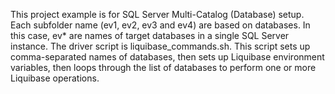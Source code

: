 This project example is for SQL Server Multi-Catalog (Database) setup.
Each subfolder name (ev1, ev2, ev3 and ev4) are based on databases. In this case, ev* are names of target databases in a single SQL Server instance.
The driver script is liquibase_commands.sh. This script sets up comma-separated names of databases, then sets up Liquibase environment variables, then loops through the list of databases to perform one or more Liquibase operations.
